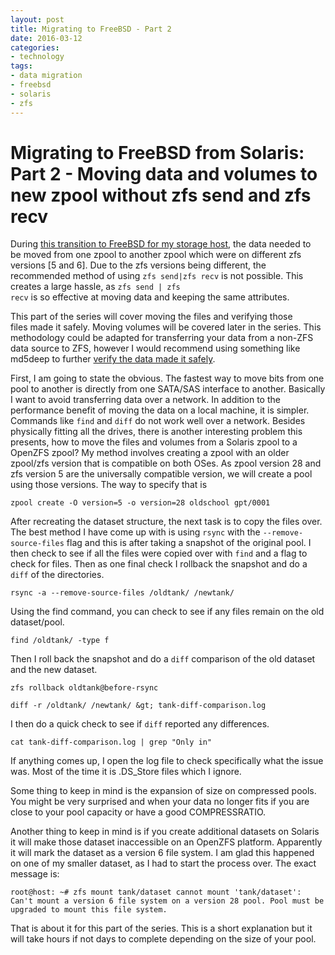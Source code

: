 ```yaml
---
layout: post
title: Migrating to FreeBSD - Part 2
date: 2016-03-12
categories:
- technology
tags:
- data migration
- freebsd
- solaris
- zfs
---
```


Migrating to FreeBSD from Solaris: Part 2 - Moving data and volumes to new zpool without zfs send and zfs recv
==========================

During <a href="http://epijunkie.github.io/blog/2016/02/28/migration-to-freebsd-part1.html">this transition to FreeBSD for my storage host</a>, the data needed to be moved from one zpool to another zpool which were on 
different zfs versions [5 and 6]. Due to the zfs versions being different, the recommended method of using <code>zfs send|zfs recv</code> is not possible. This creates a large hassle, as <code>zfs send | zfs recv</code> is 
so effective at moving data and keeping the same attributes.

This part of the series will cover moving the files and verifying those files made it safely. Moving volumes will be covered later in the series. This methodology could be adapted for transferring your data from a non-ZFS 
data source to ZFS, however I would recommend using something like md5deep to further <a href="http://blog.epijunkie.com/2010/10/data-verification-after-building-a-raid-5-array-using-freenas/">verify the data made it 
safely</a>.

First, I am going to state the obvious. The fastest way to move bits from one pool to another is directly from one SATA/SAS interface to another. Basically I want to avoid transferring data over a network. In addition to the 
performance benefit of moving the data on a local machine, it is simpler. Commands like <code>find</code> and <code>diff</code> do not work well over a network. Besides physically fitting all the drives, there is 
another interesting problem this presents, how to move the files and volumes from a Solaris zpool to a OpenZFS zpool? My method involves creating a zpool with an older zpool/zfs version that is compatible on both OSes. As 
zpool version 28 and zfs version 5 are the universally compatible version, we will create a pool using those versions. The way to specify that is

```
zpool create -O version=5 -o version=28 oldschool gpt/0001
```

After recreating the dataset structure, the next task is to copy the files over. The best method I have come up with is using <code>rsync</code> with the <code>--remove-source-files</code> flag and this is after taking a 
snapshot of the original pool. I then check to see if all the files were copied over with <code>find</code> and a flag to check for files. Then as one final check I rollback the snapshot and do a <code>diff</code> of the 
directories.

```
rsync -a --remove-source-files /oldtank/ /newtank/
```

Using the find command, you can check to see if any files remain on the old dataset/pool.

```
find /oldtank/ -type f
```

Then I roll back the snapshot and do a `diff` comparison of the old dataset and the new dataset.

```
zfs rollback oldtank@before-rsync

diff -r /oldtank/ /newtank/ &gt; tank-diff-comparison.log
```

I then do a quick check to see if <code>diff</code> reported any differences.

```
cat tank-diff-comparison.log | grep "Only in"
```

If anything comes up, I open the log file to check specifically what the issue was. Most of the time it is .DS_Store files which I ignore.

Some thing to keep in mind is the expansion of size on compressed pools. You might be very surprised and when your data no longer fits if you are close to your pool capacity or have a good COMPRESSRATIO.

Another thing to keep in mind is if you create additional datasets on Solaris it will make those dataset inaccessible on an OpenZFS platform. Apparently it will mark the dataset as a version 6 file system. I am glad this 
happened on one of my smaller dataset, as I had to start the process over. The exact message is:

```
root@host: ~# zfs mount tank/dataset cannot mount 'tank/dataset': Can't mount a version 6 file system on a version 28 pool. Pool must be upgraded to mount this file system.
```

That is about it for this part of the series. This is a short explanation but it will take hours if not days to complete depending on the size of your pool.
